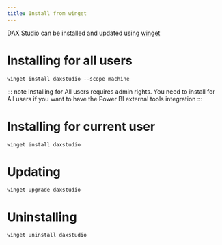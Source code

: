 ```yaml
---
title: Install from winget
---
```


DAX Studio can be installed and updated using [winget](https://learn.microsoft.com/en-us/windows/package-manager/winget/)

# Installing for all users 

```
winget install daxstudio --scope machine
```

::: note
Installing for All users requires admin rights. You need to install for All users if you want to have the Power BI external tools integration
:::

# Installing for current user

```
winget install daxstudio 
```

# Updating

```
winget upgrade daxstudio
```

# Uninstalling

```
winget uninstall daxstudio
```